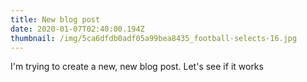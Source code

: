 ```yaml
---
title: New blog post
date: 2020-01-07T02:40:00.194Z
thumbnail: /img/5ca6dfdb0adf05a99bea8435_football-selects-16.jpg
---
```

I'm trying to create a new, new blog post. Let's see if it works
